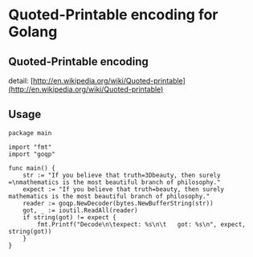 Quoted-Printable encoding for Golang
====================================

Quoted-Printable encoding
-------------------------

detail: [http://en.wikipedia.org/wiki/Quoted-printable](http://en.wikipedia.org/wiki/Quoted-printable)

Usage
-----

	package main

	import "fmt"
	import "goqp"

	func main() {
		str := "If you believe that truth=3Dbeauty, then surely =\nmathematics is the most beautiful branch of philosophy."
		expect := "If you believe that truth=beauty, then surely mathematics is the most beautiful branch of philosophy."
		reader := goqp.NewDecoder(bytes.NewBufferString(str))
		got, _ := ioutil.ReadAll(reader)
		if string(got) != expect {
			fmt.Printf("Decode\n\texpect: %s\n\t   got: %s\n", expect, string(got))
		}
	}